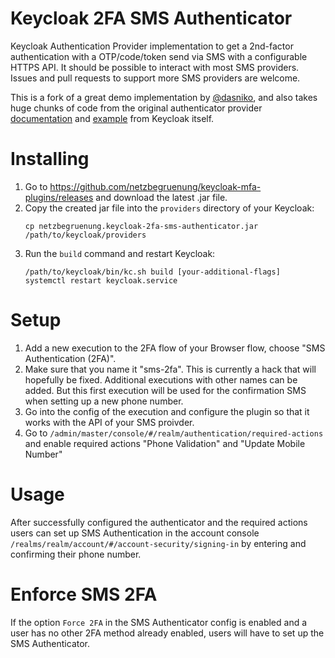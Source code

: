 # Keycloak 2FA SMS Authenticator

Keycloak Authentication Provider implementation to get a 2nd-factor authentication with a OTP/code/token send via SMS with a configurable HTTPS API.
It should be possible to interact with most SMS providers. Issues and pull requests to support more SMS providers are welcome.

This is a fork of a great demo implementation by [@dasniko](https://github.com/dasniko/keycloak-2fa-sms-authenticator), and also takes huge chunks of code
from the original authenticator provider [documentation](https://www.keycloak.org/docs/latest/server_development/index.html#_auth_spi) and [example](https://github.com/keycloak/keycloak/tree/main/examples/providers/authenticator) from Keycloak itself.

# Installing
1. Go to https://github.com/netzbegruenung/keycloak-mfa-plugins/releases and download
   the latest .jar file.
1. Copy the created jar file into the `providers` directory of your Keycloak:
   ```shell
   cp netzbegruenung.keycloak-2fa-sms-authenticator.jar /path/to/keycloak/providers
   ```
1. Run the `build` command and restart Keycloak:
   ```shell
   /path/to/keycloak/bin/kc.sh build [your-additional-flags]
   systemctl restart keycloak.service
   ```

# Setup
1. Add a new execution to the 2FA flow of your Browser flow, choose "SMS Authentication (2FA)".
1. Make sure that you name it "sms-2fa". This is currently a hack that will hopefully be fixed. Additional executions with other names can be added. But this first execution will be used for the confirmation SMS when setting up a new phone number.
1. Go into the config of the execution and configure the plugin so that it works with the API of your SMS proivder.
1. Go to `/admin/master/console/#/realm/authentication/required-actions` and enable required actions "Phone Validation" and "Update Mobile Number"

# Usage
After successfully configured the authenticator and the required actions users can set up SMS Authentication in the
account console `/realms/realm/account/#/account-security/signing-in` by entering and confirming their phone number.

# Enforce SMS 2FA
If the option `Force 2FA` in the SMS Authenticator config is enabled and a user has no other 2FA method already enabled,
users will have to set up the SMS Authenticator.
